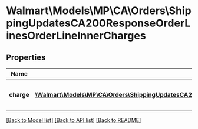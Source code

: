 # Walmart\Models\MP\CA\Orders\ShippingUpdatesCA200ResponseOrderLinesOrderLineInnerCharges

## Properties

Name | Type | Description | Notes
------------ | ------------- | ------------- | -------------
**charge** | [**\Walmart\Models\MP\CA\Orders\ShippingUpdatesCA200ResponseOrderLinesOrderLineInnerChargesChargeInner[]**](ShippingUpdatesCA200ResponseOrderLinesOrderLineInnerChargesChargeInner.md) | List of elements that make up a charge | [optional]


[[Back to Model list]](./) [[Back to API list]](../../../../../README.md#supported-apis) [[Back to README]](../../../../../README.md)
